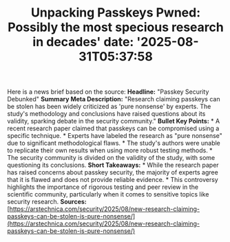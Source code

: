 ﻿---
title: "Unpacking Passkeys Pwned: Possibly the most specious research in decades'
date: '2025-08-31T05:37:58"
category: "Markets"
summary: ""
slug: "unpacking passkeys pwned possibly the most specious research"
source_urls:
  - "https://arstechnica.com/security/2025/08/new-research-claiming-passkeys-can-be-stolen-is-pure-nonsense/"
seo:
  title: "Unpacking Passkeys Pwned: Possibly the most specious research in decades | Hash n Hedge'
  description: '"
  keywords: ["news", "markets", "brief"]
---
Here is a news brief based on the source:  **Headline:** "Passkey Security Debunked"  **Summary Meta Description:** "Research claiming passkeys can be stolen has been widely criticized as 'pure nonsense' by experts. The study's methodology and conclusions have raised questions about its validity, sparking debate in the security community."  **Bullet Key Points:**  * A recent research paper claimed that passkeys can be compromised using a specific technique. * Experts have labeled the research as "pure nonsense" due to significant methodological flaws. * The study's authors were unable to replicate their own results when using more robust testing methods. * The security community is divided on the validity of the study, with some questioning its conclusions.  **Short Takeaways:**  * While the research paper has raised concerns about passkey security, the majority of experts agree that it is flawed and does not provide reliable evidence. * This controversy highlights the importance of rigorous testing and peer review in the scientific community, particularly when it comes to sensitive topics like security research.  **Sources:** [https://arstechnica.com/security/2025/08/new-research-claiming-passkeys-can-be-stolen-is-pure-nonsense/](https://arstechnica.com/security/2025/08/new-research-claiming-passkeys-can-be-stolen-is-pure-nonsense/) 
